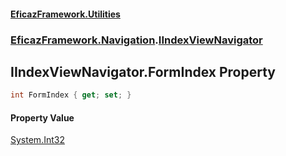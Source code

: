 #### [EficazFramework.Utilities](EficazFrameworkUtilities.md 'EficazFramework Utilities')
### [EficazFramework.Navigation](EficazFrameworkUtilities.md#EficazFramework.Navigation 'EficazFramework.Navigation').[IIndexViewNavigator](EficazFramework.Navigation/IIndexViewNavigator.md 'EficazFramework.Navigation.IIndexViewNavigator')

## IIndexViewNavigator.FormIndex Property

```csharp
int FormIndex { get; set; }
```

#### Property Value
[System.Int32](https://docs.microsoft.com/en-us/dotnet/api/System.Int32 'System.Int32')